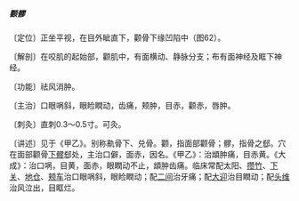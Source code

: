 ##### 颧髎

〔定位〕正坐平视，在目外眦直下，颧骨下缘凹陷中（图62）。

〔解剖〕在咬肌的起始部，颧肌中，有面横动、静脉分支；布有面神经及眶下神经。

〔功能〕祛风消肿。

〔主治〕口眼㖞斜，眼睑瞤动，齿痛，颊肿，目赤，颧赤，唇肿。

〔刺灸〕直刺0.3～0.5寸。可灸。

〔讲述〕见于《甲乙》。别称鼽骨下、兑骨。颧，指面部颧骨；髎，指骨之郄。穴在面部颧骨[下髎](https://www.gmzyjc.com/read/zjs/zjs3.1.7-8-0.0.1.3.34.md)郄处，主治口僻，面赤，因名。《甲乙》：治䪼肿痛，目赤黄。《大成》：治口㖞，目黄，面赤，眼瞤动不止，䪼肿齿痛。临床常配太阳、[攒竹](https://www.gmzyjc.com/read/zjs/zjs3.1.7-8-0.0.1.3.2.md)、[下关](https://www.gmzyjc.com/read/zjs/zjs3.1.1-3-0.1.3.3.7.md)、[地仓](https://www.gmzyjc.com/read/zjs/zjs3.1.1-3-0.1.3.3.4.md)、[颊车](https://www.gmzyjc.com/read/zjs/zjs3.1.1-3-0.1.3.3.6.md)治口眼㖞斜，眼睑瞤动；配[二间](https://www.gmzyjc.com/read/zjs/zjs3.1.1-3-0.1.2.3.2.md)治牙痛；配[大迎](https://www.gmzyjc.com/read/zjs/zjs3.1.1-3-0.1.3.3.5.md)治目瞤动；配[头维](https://www.gmzyjc.com/read/zjs/zjs3.1.1-3-0.1.3.3.8.md)治风泣出，目眶烂。
